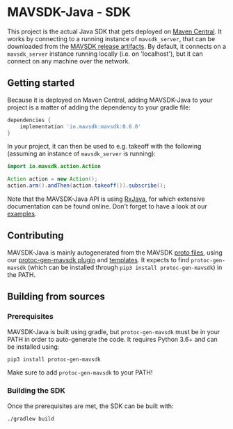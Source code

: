 # MAVSDK-Java - SDK

This project is the actual Java SDK that gets deployed on [Maven Central](https://search.maven.org/search?q=a:mavsdk). It works by connecting to a running instance of `mavsdk_server`, that can be downloaded from the [MAVSDK release artifacts](https://github.com/mavlink/MAVSDK/releases). By default, it connects on a `mavsdk_server` instance running locally (i.e. on 'localhost'), but it can connect on any machine over the network.

## Getting started

Because it is deployed on Maven Central, adding MAVSDK-Java to your project is a matter of adding the dependency to your gradle file:

```groovy
dependencies {
    implementation 'io.mavsdk:mavsdk:0.6.0'
}
```

In your project, it can then be used to e.g. takeoff with the following (assuming an instance of `mavsdk_server` is running):

```java
import io.mavsdk.action.Action

Action action = new Action();
action.arm().andThen(action.takeoff()).subscribe();
```

Note that the MAVSDK-Java API is using [RxJava](https://github.com/ReactiveX/RxJava), for which extensive documentation can be found online. Don't forget to have a look at our [examples](../examples).

## Contributing

MAVSDK-Java is mainly autogenerated from the MAVSDK [proto files](./proto), using our [protoc-gen-mavsdk plugin](./proto/pb_plugins) and [templates](./templates). It expects to find `protoc-gen-mavsdk` (which can be installed through `pip3 install protoc-gen-mavsdk`) in the PATH.

## Building from sources

### Prerequisites

MAVSDK-Java is built using gradle, but `protoc-gen-mavsdk` must be in your PATH in order to auto-generate the code. It requires Python 3.6+ and can be installed using:

```sh
pip3 install protoc-gen-mavsdk
```

Make sure to add `protoc-gen-mavsdk` to your PATH!

### Building the SDK

Once the prerequisites are met, the SDK can be built with:

```sh
./gradlew build
```

